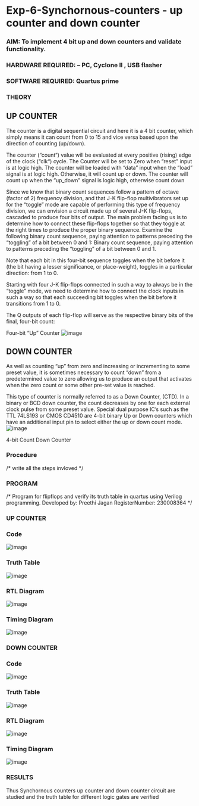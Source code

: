 # Exp-6-Synchornous-counters - up counter and down counter 
### AIM: To implement 4 bit up and down counters and validate  functionality.
### HARDWARE REQUIRED:  – PC, Cyclone II , USB flasher
### SOFTWARE REQUIRED:   Quartus prime
### THEORY 

## UP COUNTER 
The counter is a digital sequential circuit and here it is a 4 bit counter, which simply means it can count from 0 to 15 and vice versa based upon the direction of counting (up/down). 

The counter (“count“) value will be evaluated at every positive (rising) edge of the clock (“clk“) cycle.
The Counter will be set to Zero when “reset” input is at logic high.
The counter will be loaded with “data” input when the “load” signal is at logic high. Otherwise, it will count up or down.
The counter will count up when the “up_down” signal is logic high, otherwise count down

Since we know that binary count sequences follow a pattern of octave (factor of 2) frequency division, and that J-K flip-flop multivibrators set up for the “toggle” mode are capable of performing this type of frequency division, we can envision a circuit made up of several J-K flip-flops, cascaded to produce four bits of output.
The main problem facing us is to determine how to connect these flip-flops together so that they toggle at the right times to produce the proper binary sequence.
Examine the following binary count sequence, paying attention to patterns preceding the “toggling” of a bit between 0 and 1:
Binary count sequence, paying attention to patterns preceding the “toggling” of a bit between 0 and 1.

Note that each bit in this four-bit sequence toggles when the bit before it (the bit having a lesser significance, or place-weight), toggles in a particular direction: from 1 to 0.



 
 

Starting with four J-K flip-flops connected in such a way to always be in the “toggle” mode, we need to determine how to connect the clock inputs in such a way so that each succeeding bit toggles when the bit before it transitions from 1 to 0.

The Q outputs of each flip-flop will serve as the respective binary bits of the final, four-bit count:

 
 

Four-bit “Up” Counter
![image](https://user-images.githubusercontent.com/36288975/169644758-b2f4339d-9532-40c5-af40-8f4f8c942e2c.png)



## DOWN COUNTER 

As well as counting “up” from zero and increasing or incrementing to some preset value, it is sometimes necessary to count “down” from a predetermined value to zero allowing us to produce an output that activates when the zero count or some other pre-set value is reached.

This type of counter is normally referred to as a Down Counter, (CTD). In a binary or BCD down counter, the count decreases by one for each external clock pulse from some preset value. Special dual purpose IC’s such as the TTL 74LS193 or CMOS CD4510 are 4-bit binary Up or Down counters which have an additional input pin to select either the up or down count mode.
![image](https://user-images.githubusercontent.com/36288975/169644844-1a14e123-7228-4ed8-81a9-eb937dff4ac8.png)


4-bit Count Down Counter
### Procedure
/* write all the steps invloved */



### PROGRAM 
/*
Program for flipflops  and verify its truth table in quartus using Verilog programming.
Developed by: Preethi Jagan
RegisterNumber:  230008364
*/

### UP COUNTER

### Code

![image](https://github.com/Preethijgan/Exp-6-Synchornous-counters-/assets/144870652/046c4cd7-eeb5-46ea-94d9-2dac4f06af92)

### Truth Table

![image](https://github.com/Preethijgan/Exp-6-Synchornous-counters-/assets/144870652/30c5e9fe-f320-47b1-a466-0e0a5d989015)

### RTL Diagram

![image](https://github.com/Preethijgan/Exp-6-Synchornous-counters-/assets/144870652/16c9060b-c2fc-4480-a693-f16df5dd3182)

### Timing Diagram

![image](https://github.com/Preethijgan/Exp-6-Synchornous-counters-/assets/144870652/dd55c76c-bb8a-4352-9ebc-983ca9671ecd)

### DOWN COUNTER
### Code
![image](https://github.com/Preethijgan/Exp-6-Synchornous-counters-/assets/144870652/fd656f64-6950-4b7a-915a-48fc62fda02f)

### Truth Table

![image](https://github.com/Preethijgan/Exp-6-Synchornous-counters-/assets/144870652/e5c9bd71-6b65-4c4b-abbe-5977523c4266)

### RTL Diagram

![image](https://github.com/Preethijgan/Exp-6-Synchornous-counters-/assets/144870652/5656e447-b471-408b-b45d-cddfbc0e671f)

### Timing Diagram

![image](https://github.com/Preethijgan/Exp-6-Synchornous-counters-/assets/144870652/292fc2c1-dd88-413a-b565-325a376eb0ca)


### RESULTS 

Thus Synchornous counters up counter and down counter circuit are studied and the truth table for different logic gates are verified
